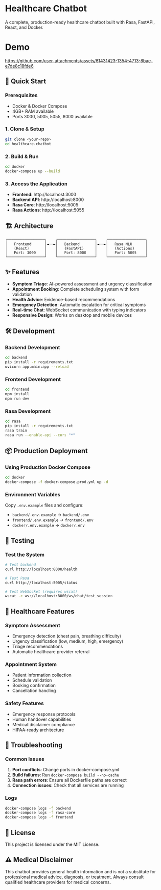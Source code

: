 # Healthcare Chatbot

A complete, production-ready healthcare chatbot built with Rasa, FastAPI, React, and Docker.

# Demo


https://github.com/user-attachments/assets/61431423-1354-4713-8bae-e7de8c18fde6


## 🚀 Quick Start

### Prerequisites
- Docker & Docker Compose
- 4GB+ RAM available
- Ports 3000, 5005, 5055, 8000 available

### 1. Clone & Setup
```bash
git clone <your-repo>
cd healthcare-chatbot
```

### 2. Build & Run
```bash
cd docker
docker-compose up --build
```

### 3. Access the Application
- **Frontend**: http://localhost:3000
- **Backend API**: http://localhost:8000
- **Rasa Core**: http://localhost:5005
- **Rasa Actions**: http://localhost:5055

## 🏗️ Architecture

```
┌─────────────────┐    ┌─────────────────┐    ┌─────────────────┐
│   Frontend      │◄──►│   Backend       │◄──►│   Rasa NLU      │
│   (React)       │    │   (FastAPI)     │    │   (Actions)     │
│   Port: 3000    │    │   Port: 8000    │    │   Port: 5005    │
└─────────────────┘    └─────────────────┘    └─────────────────┘
```

## ✨ Features

- **Symptom Triage**: AI-powered assessment and urgency classification
- **Appointment Booking**: Complete scheduling system with form validation
- **Health Advice**: Evidence-based recommendations
- **Emergency Detection**: Automatic escalation for critical symptoms
- **Real-time Chat**: WebSocket communication with typing indicators
- **Responsive Design**: Works on desktop and mobile devices

## 🛠️ Development

### Backend Development
```bash
cd backend
pip install -r requirements.txt
uvicorn app.main:app --reload
```

### Frontend Development  
```bash
cd frontend
npm install
npm run dev
```

### Rasa Development
```bash
cd rasa
pip install -r requirements.txt
rasa train
rasa run --enable-api --cors "*"
```

## 📦 Production Deployment

### Using Production Docker Compose
```bash
cd docker
docker-compose -f docker-compose.prod.yml up -d
```

### Environment Variables
Copy `.env.example` files and configure:
- `backend/.env.example` → `backend/.env`
- `frontend/.env.example` → `frontend/.env`
- `docker/.env.example` → `docker/.env`

## 🧪 Testing

### Test the System
```bash
# Test backend
curl http://localhost:8000/health

# Test Rasa
curl http://localhost:5005/status

# Test WebSocket (requires wscat)
wscat -c ws://localhost:8000/ws/chat/test_session
```

## 🏥 Healthcare Features

### Symptom Assessment
- Emergency detection (chest pain, breathing difficulty)
- Urgency classification (low, medium, high, emergency)
- Triage recommendations
- Automatic healthcare provider referral

### Appointment System
- Patient information collection
- Schedule validation
- Booking confirmation
- Cancellation handling

### Safety Features
- Emergency response protocols
- Human handover capabilities
- Medical disclaimer compliance
- HIPAA-ready architecture

## 🚨 Troubleshooting

### Common Issues

1. **Port conflicts**: Change ports in docker-compose.yml
2. **Build failures**: Run `docker-compose build --no-cache`
3. **Rasa path errors**: Ensure all Dockerfile paths are correct
4. **Connection issues**: Check that all services are running

### Logs
```bash
docker-compose logs -f backend
docker-compose logs -f rasa-core
docker-compose logs -f frontend
```

## 📄 License

This project is licensed under the MIT License.

## ⚠️ Medical Disclaimer

This chatbot provides general health information and is not a substitute for professional medical advice, diagnosis, or treatment. Always consult qualified healthcare providers for medical concerns.
